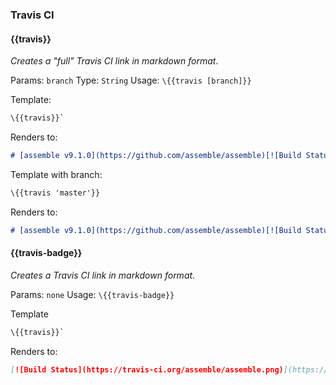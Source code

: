 ### Travis CI

#### \{{travis}}
_Creates a "full" Travis CI link in markdown format_.

Params: `branch`
Type: `String`
Usage: `\{{travis [branch]}}`

Template:

```html
\{{travis}}`
```

Renders to:

```markdown
# [assemble v9.1.0](https://github.com/assemble/assemble)[![Build Status](https://travis-ci.org/assemble/assemble.png)](https://travis-ci.org/assemble/assemble)
```

Template with branch:

```html
\{{travis 'master'}}
```

Renders to:

```markdown
# [assemble v9.1.0](https://github.com/assemble/assemble)[![Build Status](https://travis-ci.org/assemble/assemble.png?branch=master)](https://travis-ci.org/assemble/assemble)
```

#### \{{travis-badge}}
_Creates a Travis CI link in markdown format_.

Params: `none`
Usage: `\{{travis-badge}}`

Template

```html
\{{travis}}`
```

Renders to:

```markdown
[![Build Status](https://travis-ci.org/assemble/assemble.png)](https://travis-ci.org/assemble/assemble)
```